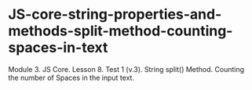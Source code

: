 # JS-core-string-properties-and-methods-split-method-counting-spaces-in-text
Module 3. JS Core. Lesson 8. Test 1 (v.3). String split() Method. Counting the number of Spaces in the input text.

